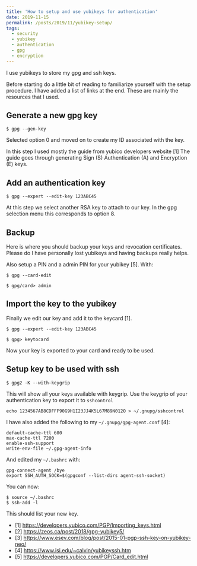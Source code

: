 ```yaml
---
title: 'How to setup and use yubikeys for authentication'
date: 2019-11-15
permalink: /posts/2019/11/yubikey-setup/
tags:
  - security
  - yubikey
  - authentication
  - gpg
  - encryption
---
```


I use yubikeys to store my gpg and ssh keys.

Before starting do a little bit of reading to familiarize yourself with the setup
procedure.
I have added a list of links at the end. These are mainly the resources that I used.

## Generate a new gpg key

```
$ gpg --gen-key
```

Selected option 0 and moved on to create my ID associated with the key.

In this step I used mostly the guide from yubico developers website [1]
The guide goes through generating Sign (S) Authentication (A) and Encryption (E)
keys.

## Add an authentication key

```
$ gpg --expert --edit-key 123ABC45
```

At this step we select another RSA key to attach to our key. In the gpg selection
menu this corresponds to option 8.

## Backup

Here is where you should backup your keys and revocation certificates. Please do
I have personally lost yubikeys and having backups really helps.

Also setup a PIN and a admin PIN for your yubikey [5]. With:

```
$ gpg --card-edit

$ gpg/card> admin
```

## Import the key to the yubikey

Finally we edit our key and add it to the keycard [1].

```
$ gpg --expert --edit-key 123ABC45

$ gpg> keytocard
```

Now your key is exported to your card and ready to be used.

## Setup key to be used with ssh

```
$ gpg2 -K --with-keygrip
```
This will show all your keys available with keygrip.
Use the keygrip of your authentication key to export it to `sshcontrol`

```
echo 1234567AB8CDFFF90G9H1I23JJ4K5L67M89N012O > ~/.gnupg/sshcontrol
```

I have also added the following to my `~/.gnupg/gpg-agent.conf` [4]:

```
default-cache-ttl 600
max-cache-ttl 7200
enable-ssh-support
write-env-file ~/.gpg-agent-info
```

And edited my `~/.bashrc` with:

```
gpg-connect-agent /bye
export SSH_AUTH_SOCK=$(gpgconf --list-dirs agent-ssh-socket)
```

You can now:

```
$ source ~/.bashrc
$ ssh-add -l
```

This should list your new key.

- [1] https://developers.yubico.com/PGP/Importing_keys.html
- [2] https://zeos.ca/post/2018/gpg-yubikey5/
- [3] https://www.esev.com/blog/post/2015-01-pgp-ssh-key-on-yubikey-neo/
- [4] https://www.isi.edu/~calvin/yubikeyssh.htm
- [5] https://developers.yubico.com/PGP/Card_edit.html

